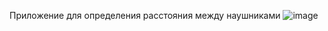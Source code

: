 Приложение для определения расстояния между наушниками 
![image](https://github.com/user-attachments/assets/73a13364-4dfd-450a-a4ef-69593a57bc19)
